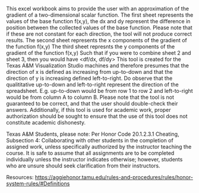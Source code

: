 This excel workbook aims to provide the user with an approximation of the gradient of a two-dimensional scalar function.
The first sheet represents the values of the base function f(x,y), the dx and dy represent the difference in position between the collected values of the base function. 
Please note that if these are not constant for each direction, the tool will not produce correct results.
The second sheet represents the x components of the gradient of the function f(x,y)
The third sheet represnts the y components of the gradient of the function f(x,y)
Such that if you were to combine sheet 2 and sheet 3, then you would have <df/dx, df/dy>
This tool is created for the Texas A&M Visualization Studio machines and therefore presumes
 that the direction of x is defined as increasing from up-to-down and that the direction of y is increasing defined left-to-right.
 Do observe that the qualititative up-to-down and left-to-right represent the direction of the spreadsheet.
 E.g. up-to-down would be from row 1 to row 2 and left-to-right would be from column A to column B.
Please note that the tool is not guaranteed to be correct, and that the user should double-check their answers.
Additionally, if this tool is used for academic work, proper authorization should be sought to ensure that the use of this tool does not constitute academic dishonesty.

Texas A&M Students, please note:
Per Honor Code 20.1.2.3.1 Cheating, Subsection 4:
Collaborating with other students in the completion of assigned work, unless specifically authorized by the instructor teaching the course. It is safe to assume that all assignments are to be completed individually unless the instructor indicates otherwise; however, students who are unsure should seek clarification from their instructors.

Resources:
https://aggiehonor.tamu.edu/rules-and-procedures/rules/honor-system-rules/#Definitions





